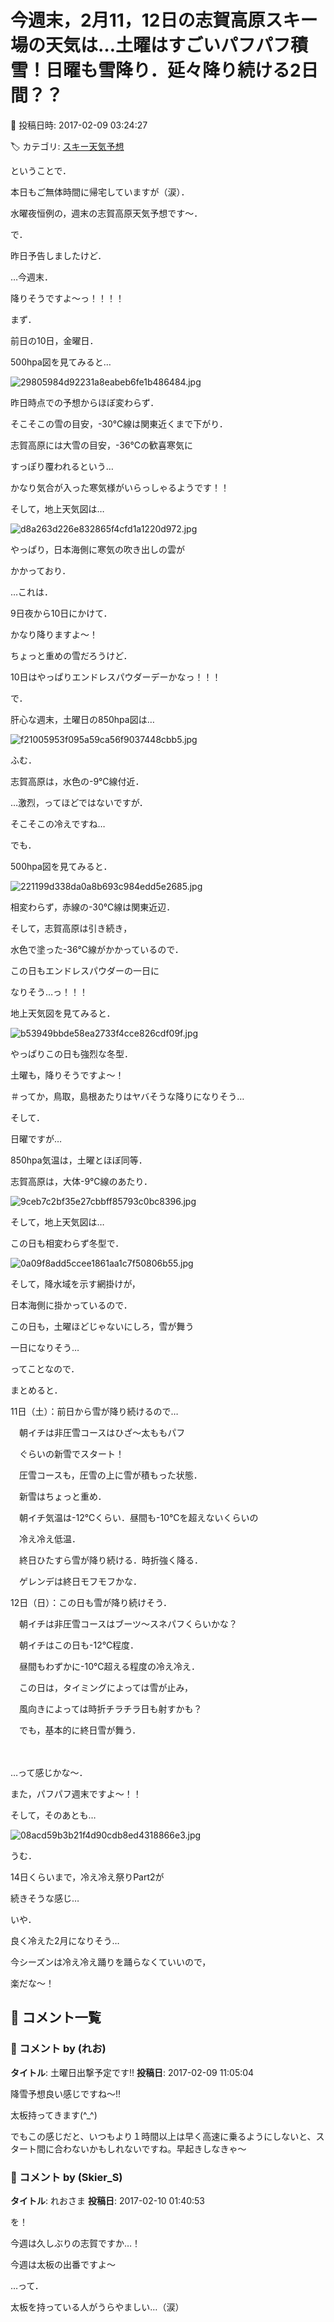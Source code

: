 # 今週末，2月11，12日の志賀高原スキー場の天気は…土曜はすごいパフパフ積雪！日曜も雪降り．延々降り続ける2日間？？

📅 投稿日時: 2017-02-09 03:24:27

🏷️ カテゴリ: [スキー天気予想](c6554f5c3c106093b511a8daae23757e8.md)

ということで．


本日もご無体時間に帰宅していますが（涙）．


水曜夜恒例の，週末の志賀高原天気予想です～．





で．


昨日予告しましたけど．


…今週末．


降りそうですよ～っ！！！！





まず．


前日の10日，金曜日．


500hpa図を見てみると…




![29805984d92231a8eabeb6fe1b486484.jpg](images/29805984d92231a8eabeb6fe1b486484.jpg)




昨日時点での予想からほぼ変わらず．


そこそこの雪の目安，-30℃線は関東近くまで下がり．


志賀高原には大雪の目安，-36℃の歓喜寒気に


すっぽり覆われるという…


かなり気合が入った寒気様がいらっしゃるようです！！





そして，地上天気図は…




![d8a263d226e832865f4cfd1a1220d972.jpg](images/d8a263d226e832865f4cfd1a1220d972.jpg)




やっぱり，日本海側に寒気の吹き出しの雲が


かかっており．


…これは．


9日夜から10日にかけて．


かなり降りますよ～！





ちょっと重めの雪だろうけど．


10日はやっぱりエンドレスパウダーデーかなっ！！！





で．


肝心な週末，土曜日の850hpa図は…




![f21005953f095a59ca56f9037448cbb5.jpg](images/f21005953f095a59ca56f9037448cbb5.jpg)




ふむ．


志賀高原は，水色の-9℃線付近．


…激烈，ってほどではないですが．


そこそこの冷えですね…





でも．


500hpa図を見てみると．




![221199d338da0a8b693c984edd5e2685.jpg](images/221199d338da0a8b693c984edd5e2685.jpg)




相変わらず，赤線の-30℃線は関東近辺．


そして，志賀高原は引き続き，


水色で塗った-36℃線がかかっているので．


この日もエンドレスパウダーの一日に


なりそう…っ！！！





地上天気図を見てみると．




![b53949bbde58ea2733f4cce826cdf09f.jpg](images/b53949bbde58ea2733f4cce826cdf09f.jpg)




やっぱりこの日も強烈な冬型．


土曜も，降りそうですよ～！


＃ってか，鳥取，島根あたりはヤバそうな降りになりそう…





そして．


日曜ですが…


850hpa気温は，土曜とほぼ同等．


志賀高原は，大体-9℃線のあたり．




![9ceb7c2bf35e27cbbff85793c0bc8396.jpg](images/9ceb7c2bf35e27cbbff85793c0bc8396.jpg)







そして，地上天気図は…


この日も相変わらず冬型で．




![0a09f8add5ccee1861aa1c7f50806b55.jpg](images/0a09f8add5ccee1861aa1c7f50806b55.jpg)




そして，降水域を示す網掛けが，


日本海側に掛かっているので．


この日も，土曜ほどじゃないにしろ，雪が舞う


一日になりそう…





ってことなので．


まとめると．





11日（土）：前日から雪が降り続けるので…


　朝イチは非圧雪コースはひざ～太ももパフ


　ぐらいの新雪でスタート！


　圧雪コースも，圧雪の上に雪が積もった状態．


　新雪はちょっと重め．


　朝イチ気温は-12℃くらい．昼間も-10℃を超えないくらいの


　冷え冷え低温．


　終日ひたすら雪が降り続ける．時折強く降る．


　ゲレンデは終日モフモフかな．　





12日（日）：この日も雪が降り続けそう．


　朝イチは非圧雪コースはブーツ～スネパフくらいかな？


　朝イチはこの日も-12℃程度．


　昼間もわずかに-10℃超える程度の冷え冷え．


　この日は，タイミングによっては雪が止み，


　風向きによっては時折チラチラ日も射すかも？


　でも，基本的に終日雪が舞う．


　


…って感じかな～．


また，パフパフ週末ですよ～！！





そして，そのあとも…




![08acd59b3b21f4d90cdb8ed4318866e3.jpg](images/08acd59b3b21f4d90cdb8ed4318866e3.jpg)




うむ．


14日くらいまで，冷え冷え祭りPart2が


続きそうな感じ…





いや．


良く冷えた2月になりそう…


今シーズンは冷え冷え踊りを踊らなくていいので，


楽だな～！

## 💬 コメント一覧

### 💬 コメント by (れお)
**タイトル**: 土曜日出撃予定です!!
**投稿日**: 2017-02-09 11:05:04

降雪予想良い感じですね～!!

太板持ってきます(^_^)

でもこの感じだと、いつもより１時間以上は早く高速に乗るようにしないと、スタート間に合わないかもしれないですね。早起きしなきゃ～

### 💬 コメント by (Skier_S)
**タイトル**: れおさま
**投稿日**: 2017-02-10 01:40:53

を！

今週は久しぶりの志賀ですか…！

今週は太板の出番ですよ～



…って．

太板を持っている人がうらやましい…（涙）

